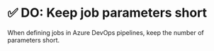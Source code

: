 # ✅ DO: Keep job parameters short

When defining jobs in Azure DevOps pipelines, keep the number of parameters short. 
